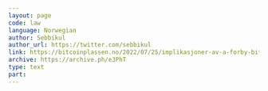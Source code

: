 ```yaml
---
layout: page
code: law
language: Norwegian
author: Sebbikul
author_url: https://twitter.com/sebbikul
link: https://bitcoinplassen.no/2022/07/25/implikasjoner-av-a-forby-bitcoin/
archive: https://archive.ph/e3PhT
type: text
part: 
---
```


